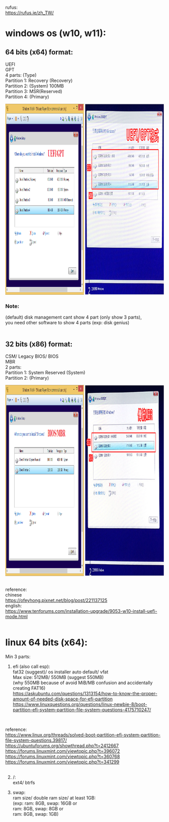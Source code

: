 rufus:  
https://rufus.ie/zh_TW/

# windows os (w10, w11):  
## 64 bits (x64) format:  
UEFI  
GPT  
4 parts: (Type)  
Partition 1: Recovery (Recovery)  
Partition 2: (System) 100MB  
Partition 3: MSR(Reserved)  
Partition 4: (Primary)
<div>
<img src="https://github.com/kitleong97/software/blob/main/os/rufus/Windows%2010%20UEFI-GPT.png" width="49%" height="600px" alt="english uefi 64 bit" >  
<img src="https://github.com/kitleong97/software/blob/main/os/rufus/1517043977-688010571.jpg" width="49%" height="600px" alt="chinese uefi 64 bit" >  
</div>

### Note:  
(default) disk management cant show 4 part (only show 3 parts),  
you need other software to show 4 parts (exp: disk genius)  
<br>


## 32 bits (x86) format:  
CSM/ Legacy BIOS/ BIOS  
MBR  
2 parts:  
Partition 1: System Reserved (System)  
Partition 2: (Primary)  
<div >
<img src="https://github.com/kitleong97/software/blob/main/os/rufus/Windows%2010%20BIOS-MBR.png" width="49%" height="600px" alt="english mbr 32 bit" >
<img src="https://github.com/kitleong97/software/blob/main/os/rufus/1517044875-722234276.jpg" width="49%" height="600px" alt="chinese mbr 32 bits"  >  
</div>
<br>

reference:  
chinese  
https://ofeyhong.pixnet.net/blog/post/221137125
<br>
english:  
https://www.tenforums.com/installation-upgrade/9053-w10-install-uefi-mode.html  
<br>

# linux 64 bits (x64):  
Min 3 parts:  
1) efi (also call esp):  
fat32 (suggest)/ os installer auto default/ vfat  
Max size: 512MB/ 550MB (suggest 550MB)  
(why 550MB because of avoid MiB/MB confusion and accidentally creating FAT16)  
https://askubuntu.com/questions/1313154/how-to-know-the-proper-amount-of-needed-disk-space-for-efi-partition  
https://www.linuxquestions.org/questions/linux-newbie-8/boot-partition-efi-system-partition-file-system-questions-4175710247/
<br>


reference:  
https://www.linux.org/threads/solved-boot-partition-efi-system-partition-file-system-questions.39817/
<br>
https://ubuntuforums.org/showthread.php?t=2412667
<br>
https://forums.linuxmint.com/viewtopic.php?t=396072
<br>
https://forums.linuxmint.com/viewtopic.php?t=360768
<br>
https://forums.linuxmint.com/viewtopic.php?t=341299  
<br>

2) /:  
ext4/ btrfs

4) swap:  
ram size/ double ram size/ at least 1GB:  
(exp: ram: 8GB, swap: 16GB or  
ram: 8GB, swap: 8GB or  
ram: 8GB, swap: 1GB)  




